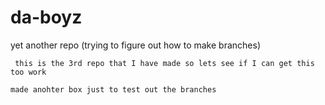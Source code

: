 # da-boyz
yet another repo (trying to figure out how to make branches)
```
 this is the 3rd repo that I have made so lets see if I can get this too work
 ```

 ```
made anohter box just to test out the branches
 ```